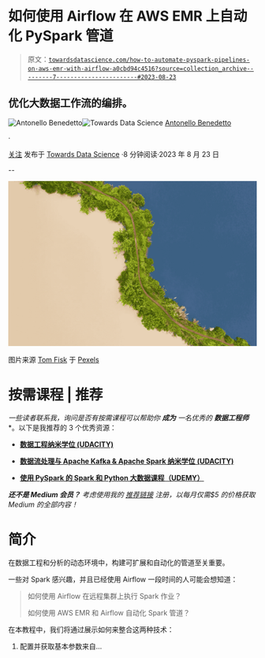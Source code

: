 # 如何使用 Airflow 在 AWS EMR 上自动化 PySpark 管道

> 原文：[`towardsdatascience.com/how-to-automate-pyspark-pipelines-on-aws-emr-with-airflow-a0cbd94c4516?source=collection_archive---------7-----------------------#2023-08-23`](https://towardsdatascience.com/how-to-automate-pyspark-pipelines-on-aws-emr-with-airflow-a0cbd94c4516?source=collection_archive---------7-----------------------#2023-08-23)

## 优化大数据工作流的编排。

[](https://anbento4.medium.com/?source=post_page-----a0cbd94c4516--------------------------------)![Antonello Benedetto](https://anbento4.medium.com/?source=post_page-----a0cbd94c4516--------------------------------)[](https://towardsdatascience.com/?source=post_page-----a0cbd94c4516--------------------------------)![Towards Data Science](https://towardsdatascience.com/?source=post_page-----a0cbd94c4516--------------------------------) [Antonello Benedetto](https://anbento4.medium.com/?source=post_page-----a0cbd94c4516--------------------------------)

·

[关注](https://medium.com/m/signin?actionUrl=https%3A%2F%2Fmedium.com%2F_%2Fsubscribe%2Fuser%2F2d93b58a0f8a&operation=register&redirect=https%3A%2F%2Ftowardsdatascience.com%2Fhow-to-automate-pyspark-pipelines-on-aws-emr-with-airflow-a0cbd94c4516&user=Antonello+Benedetto&userId=2d93b58a0f8a&source=post_page-2d93b58a0f8a----a0cbd94c4516---------------------post_header-----------) 发布于 [Towards Data Science](https://towardsdatascience.com/?source=post_page-----a0cbd94c4516--------------------------------) ·8 分钟阅读·2023 年 8 月 23 日[](https://medium.com/m/signin?actionUrl=https%3A%2F%2Fmedium.com%2F_%2Fvote%2Ftowards-data-science%2Fa0cbd94c4516&operation=register&redirect=https%3A%2F%2Ftowardsdatascience.com%2Fhow-to-automate-pyspark-pipelines-on-aws-emr-with-airflow-a0cbd94c4516&user=Antonello+Benedetto&userId=2d93b58a0f8a&source=-----a0cbd94c4516---------------------clap_footer-----------)

--

[](https://medium.com/m/signin?actionUrl=https%3A%2F%2Fmedium.com%2F_%2Fbookmark%2Fp%2Fa0cbd94c4516&operation=register&redirect=https%3A%2F%2Ftowardsdatascience.com%2Fhow-to-automate-pyspark-pipelines-on-aws-emr-with-airflow-a0cbd94c4516&source=-----a0cbd94c4516---------------------bookmark_footer-----------)![](img/8d92446cdf5a73adbbd00d940c246dee.png)

图片来源 [Tom Fisk](https://www.pexels.com/photo/trees-near-ocean-2246950/) 于 [Pexels](https://www.pexels.com/@tomfisk/)

# 按需课程 | 推荐

*一些读者联系我，询问是否有按需课程可以帮助你* ***成为*** *一名优秀的* ***数据工程师****。以下是我推荐的 3 个优秀资源：

+   [**数据工程纳米学位 (UDACITY)**](https://imp.i115008.net/zaX10r)

+   [**数据流处理与 Apache Kafka & Apache Spark 纳米学位** **(UDACITY)**](https://imp.i115008.net/zaX10r)

+   [**使用 PySpark 的 Spark 和 Python 大数据课程（UDEMY）**](https://click.linksynergy.com/deeplink?id=533LxfDBSaM&mid=39197&murl=https%3A%2F%2Fwww.udemy.com%2Fcourse%2Fspark-and-python-for-big-data-with-pyspark%2F)

***还不是 Medium 会员？*** *考虑使用我的* [*推荐链接*](https://anbento4.medium.com/membership) *注册，以每月仅需$5 的价格获取 Medium 的全部内容！*

# **简介**

在数据工程和分析的动态环境中，构建可扩展和自动化的管道至关重要。

一些对 Spark 感兴趣，并且已经使用 Airflow 一段时间的人可能会想知道：

> 如何使用 Airflow 在远程集群上执行 Spark 作业？
> 
> 如何使用 AWS EMR 和 Airflow 自动化 Spark 管道？

在本教程中，我们将通过展示如何来整合这两种技术：

1.  配置并获取基本参数来自…
